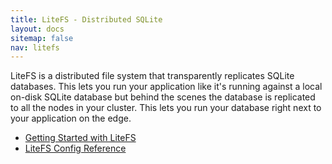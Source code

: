 ```yaml
---
title: LiteFS - Distributed SQLite
layout: docs
sitemap: false
nav: litefs
---
```


LiteFS is a distributed file system that transparently replicates SQLite
databases. This lets you run your application like it's running against a local
on-disk SQLite database but behind the scenes the database is replicated to all
the nodes in your cluster. This lets you run your database right next to your
application on the edge.

* [Getting Started with LiteFS](/docs/litefs/getting-started)
* [LiteFS Config Reference](/docs/litefs/config)
